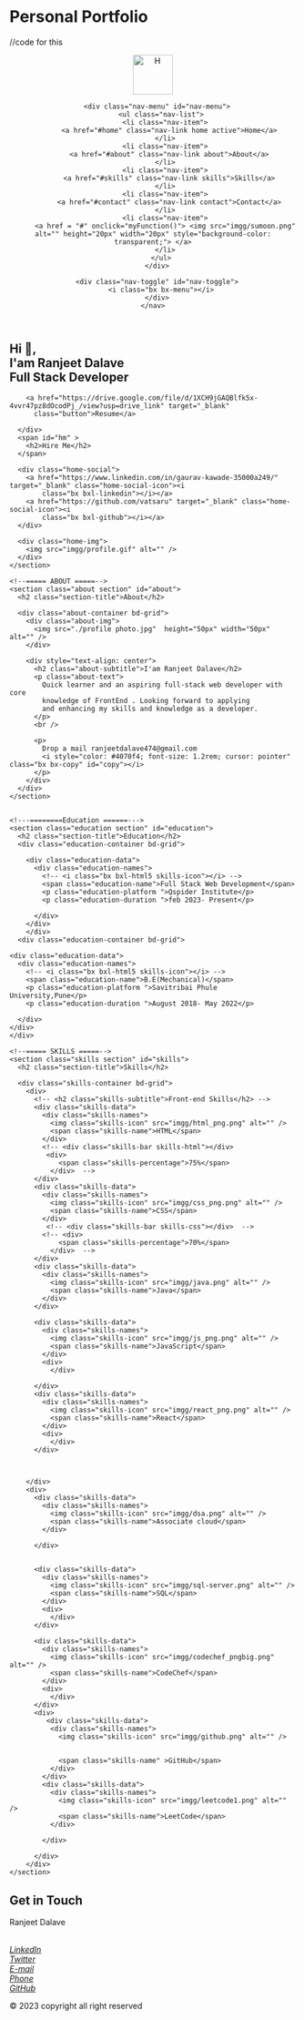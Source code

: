 # Personal Portfolio
//code for this
<!DOCTYPE html>
<html lang="en">

<head>
  <meta charset="UTF-8" />
  <meta name="viewport" content="width=device-width, initial-scale=1.0" />
  <link rel="icon" href="./assets/img/h1.png" />
  <link rel="stylesheet" href="style.css" />
  <link rel="stylesheet" href="./package.json">

  <link href="https://cdn.jsdelivr.net/npm/boxicons@2.0.5/css/boxicons.min.css" rel="stylesheet" />
  
  <title>Ranjeet Dalave</title>
</head>

<body>
  <!--===== HEADER =====-->
  <header class="l-header">
    <nav class="nav bd-grid">
      <div>
        <!-- &#60;&#62; -->
        <a href="#home" class="nav-logo"><img src="imgg/h.png" height="70px" alt="H" /></a>
      </div>

      <div class="nav-menu" id="nav-menu">
        <ul class="nav-list">
          <li class="nav-item">
            <a href="#home" class="nav-link home active">Home</a>
          </li>
          <li class="nav-item">
            <a href="#about" class="nav-link about">About</a>
          </li>
          <li class="nav-item">
            <a href="#skills" class="nav-link skills">Skills</a>
          </li>
          <li class="nav-item">
            <a href="#contact" class="nav-link contact">Contact</a>
          </li>
          <li class="nav-item">
          <a href = "#" onclick="myFunction()"> <img src="imgg/sumoon.png" alt="" height="20px" width="20px" style="background-color: transparent;"> </a>
          </li>
        </ul>
      </div>

      <div class="nav-toggle" id="nav-toggle">
        <i class="bx bx-menu"></i>
      </div>
    </nav>
  </header>

  <main class="l-main">
    <!--===== HOME =====-->
    <section class="home bd-grid section" id="home">
      <div class="home-data">
        <h2 class="home-title">
          Hi 👋,<br />I'am <span class="home-title-color">Ranjeet Dalave</span><br />
         <span id="jobTitle" >Full Stack Developer</span> 
        </h2>

        <a href="https://drive.google.com/file/d/1XCH9jGAQBlfk5x-4vvr47pz8dOcodPj_/view?usp=drive_link" target="_blank"
          class="button">Resume</a>

      </div>
      <span id="hm" >
        <h2>Hire Me</h2>
      </span>

      <div class="home-social">
        <a href="https://www.linkedin.com/in/gaurav-kawade-35000a249/" target="_blank" class="home-social-icon"><i
            class="bx bxl-linkedin"></i></a>
        <a href="https://github.com/vatsaru" target="_blank" class="home-social-icon"><i
            class="bx bxl-github"></i></a>
      </div>

      <div class="home-img">
        <img src="imgg/profile.gif" alt="" />
      </div>
    </section>

    <!--===== ABOUT =====-->
    <section class="about section" id="about">
      <h2 class="section-title">About</h2>

      <div class="about-container bd-grid">
        <div class="about-img">
          <img src="./profile photo.jpg"  height="50px" width="50px" alt="" />
        </div>

        <div style="text-align: center">
          <h2 class="about-subtitle">I'am Ranjeet Dalave</h2>
          <p class="about-text">
            Quick learner and an aspiring full-stack web developer with core
            knowledge of FrontEnd . Looking forward to applying
            and enhancing my skills and knowledge as a developer.
          </p>
          <br />
          
          <p>
            Drop a mail ranjeetdalave474@gmail.com
            <i style="color: #4070f4; font-size: 1.2rem; cursor: pointer" class="bx bx-copy" id="copy"></i>
          </p>
        </div>
      </div>
    </section>


    <!---========Education ======--->
    <section class="education section" id="education">
      <h2 class="section-title">Education</h2>
      <div class="education-container bd-grid">
    
        <div class="education-data">
          <div class="education-names">
            <!-- <i class="bx bxl-html5 skills-icon"></i> -->
            <span class="education-name">Full Stack Web Development</span> 
            <p class="education-platform ">Qspider Institute</p>
            <p class="education-duration ">feb 2023- Present</p>

          </div>
        </div>
        </div>
      <div class="education-container bd-grid">
    
    <div class="education-data">
      <div class="education-names">
        <!-- <i class="bx bxl-html5 skills-icon"></i> -->
        <span class="education-name">B.E(Mechanical)</span>
        <p class="education-platform ">Savitribai Phule University,Pune</p>
        <p class="education-duration ">August 2018- May 2022</p>

      </div>
    </div>
    </div>

    <!--===== SKILLS =====-->
    <section class="skills section" id="skills">
      <h2 class="section-title">Skills</h2>

      <div class="skills-container bd-grid">
        <div>
          <!-- <h2 class="skills-subtitle">Front-end Skills</h2> -->
          <div class="skills-data">
            <div class="skills-names">
              <img class="skills-icon" src="imgg/html_png.png" alt="" />
              <span class="skills-name">HTML</span>
            </div>
            <!-- <div class="skills-bar skills-html"></div> 
             <div>
                <span class="skills-percentage">75%</span>
              </div>  -->
          </div>
          <div class="skills-data">
            <div class="skills-names">
              <img class="skills-icon" src="imgg/css_png.png" alt="" />
              <span class="skills-name">CSS</span>
            </div>
             <!-- <div class="skills-bar skills-css"></div>  -->
            <!-- <div>
                <span class="skills-percentage">70%</span>
              </div>  -->
          </div>
          <div class="skills-data">
            <div class="skills-names">
              <img class="skills-icon" src="imgg/java.png" alt="" />
              <span class="skills-name">Java</span>
            </div>
          </div>

          <div class="skills-data">
            <div class="skills-names">
              <img class="skills-icon" src="imgg/js_png.png" alt="" />
              <span class="skills-name">JavaScript</span>
            </div>
            <div>
              </div> 

          </div>
          <div class="skills-data">
            <div class="skills-names">
              <img class="skills-icon" src="imgg/react_png.png" alt="" />
              <span class="skills-name">React</span>
            </div>
            <div>
              </div>
          </div>
          

          
        </div>
        <div>
          <div class="skills-data">
            <div class="skills-names">
              <img class="skills-icon" src="imgg/dsa.png" alt="" />
              <span class="skills-name">Associate cloud</span>
            </div>

          </div> 


          <div class="skills-data">
            <div class="skills-names">
              <img class="skills-icon" src="imgg/sql-server.png" alt="" />
              <span class="skills-name">SQL</span>
            </div>
            <div>
              </div> 
          </div>

          <div class="skills-data">
            <div class="skills-names">
              <img class="skills-icon" src="imgg/codechef_pngbig.png" alt="" />
              <span class="skills-name">CodeChef</span>
            </div>
            <div>
              </div> 
          </div>
          <div>
             <div class="skills-data">
              <div class="skills-names">
                <img class="skills-icon" src="imgg/github.png" alt="" />
                  

                <span class="skills-name" >GitHub</span>
              </div>
            </div>
            <div class="skills-data">
              <div class="skills-names">
                <img class="skills-icon" src="imgg/leetcode1.png" alt="" />
                <span class="skills-name">LeetCode</span>
              </div>

            </div>
            
          </div>
        </div>
    </section>

    
  <footer class="footer section" id="contact">
    <h2 class="section-title">Get in Touch</h2>
    <p class="footer-title">Ranjeet Dalave</p>
    <div class="footer-social">
      <a href="https://www.linkedin.com/in/ranjeet-dalave-83337b16a" target="_blank" class="footer-icon"><i
          class="bx bxl-linkedin">
          <br />
          LinkedIn</i></a>
      <a href="" target="_blank" class="footer-icon"><i class="bx bxl-twitter">
          <br />
          Twitter</i></a>
      <a href="mailto:ranjeetdalave474@gmail.com" target="_blank" class="footer-icon"><i class="bx bx-mail-send">
          <br />
          E-mail</i></a>
      <a href="tel:+91 9766066474" target="_blank" class="footer-icon"><i class="bx bx-phone">
          <br />
          Phone</i></a>
      <a href="https://github.com/ranjeetdalave" target="_blank" class="footer-icon"><i
            class="bx bxl-github">
          <br />
          GitHub
          </i></a>
    </div>
    <p>&#169; 2023 copyright all right reserved</p>
  </footer>

  <!--===== MAIN JS =====-->
  <script>
    function myFunction(){
    var element = document.body;
    element.classList.toggle("dark-mode")
  }
  </script>
</body>

</html>
